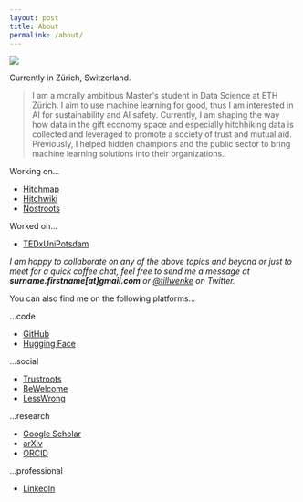 ```yaml
---
layout: post
title: About
permalink: /about/
---
```


![](https://raw.githubusercontent.com/tillwenke/tillwenke.github.io/main/favicon.ico)

Currently in Zürich, Switzerland.

> I am a morally ambitious Master's student in Data Science at ETH Zürich.
> I aim to use machine learning for good, thus I am interested in AI for sustainability and AI safety. Currently, I am shaping the way how data in the gift economy space and especially hitchhiking data is collected and leveraged to promote a society of trust and mutual aid.
> Previously, I helped hidden champions and the public sector to bring machine learning solutions into their organizations.

Working on...
- [Hitchmap](https://hitchmap.com/)
- [Hitchwiki](https://hitchwiki.org/en/Main_Page)
- [Nostroots](https://github.com/Trustroots/nostroots)

Worked on...
- [TEDxUniPotsdam](https://tedxunipotsdam.de/)

*I am happy to collaborate on any of the above topics and beyond or just to meet for a quick coffee chat, feel free to send me a message at **surname.firstname[at]gmail.com** or [@tillwenke](https://x.com/tillwenke) on Twitter.*

You can also find me on the following platforms...

...code
- [GitHub](https://github.com/tillwenke)
- [Hugging Face](https://huggingface.co/tillwenke)

...social

- [Trustroots](https://www.trustroots.org/profile/tillwenke)
- [BeWelcome](https://bewelcome.org/members/TillWenke)
- [LessWrong](https://www.lesswrong.com/users/till-wenke)

...research
- [Google Scholar](https://scholar.google.com/citations?hl=en&user=JAERRYgAAAAJ)
- [arXiv](https://arxiv.org/a/wenke_t_1.html)
- [ORCID](https://orcid.org/my-orcid?orcid=0009-0001-2367-8194)

...professional
- [LinkedIn](https://www.linkedin.com/in/till-wenke/)
